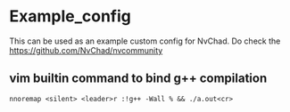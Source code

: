 # Example_config

This can be used as an example custom config for NvChad. Do check the https://github.com/NvChad/nvcommunity

## vim builtin command to bind g++ compilation

`nnoremap <silent> <leader>r :!g++ -Wall % && ./a.out<cr>`

